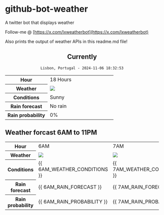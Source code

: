 # github-bot-weather
A twitter bot that displays weather

Follow-me @ [https://x.com/lxweatherbot](https://x.com/lxweatherbot)

Also prints the output of weather APIs in this readme.md file!

<div align="center">

## Currently
`Lisbon, Portugal - 2024-11-06 18:32:53`

<table>
    <tr>
        <th>Hour</th>
        <td>18 Hours</td>
    </tr>
    <tr>
        <th>Weather</th>
        <td><img src="http://openweathermap.org/img/wn/01d@2x.png"/></td>
    </tr>
    <tr>
        <th>Conditions</th>
        <td>Sunny</td>
    </tr>
    <tr>
        <th>Rain forecast</th>
        <td width="200px">No rain</td>
    </tr>
    <tr>
        <th>Rain probability</th>
        <td>0%</td>
    </tr>
</table>

</div>


## Weather forcast 6AM to 11PM


<table>
    <tr>
        <th>Hour</th>
        <td> 6AM </td><td> 7AM </td><td> 8AM </td>
    </tr>
    <tr>
        <th>Weather</th>
        <td><img src="{{ 6AM_WEATHER_IMAGE }}"/></td><td><img src="{{ 7AM_WEATHER_IMAGE }}"/></td><td><img src="{{ 8AM_WEATHER_IMAGE }}"/></td>
    </tr>
    <tr>
        <th>Conditions</th>
        <td>{{ 6AM_WEATHER_CONDITIONS }}</td><td>{{ 7AM_WEATHER_CONDITIONS }}</td><td>{{ 8AM_WEATHER_CONDITIONS }}</td>
    </tr>
    <tr>
        <th>Rain forecast</th>
        <td width="200px">{{ 6AM_RAIN_FORECAST }}</td><td width="200px">{{ 7AM_RAIN_FORECAST }}</td><td width="200px">{{ 8AM_RAIN_FORECAST }}</td>
    </tr>
    <tr>
        <th>Rain probability</th>
        <td>{{ 6AM_RAIN_PROBABILITY }}</td><td>{{ 7AM_RAIN_PROBABILITY }}</td><td>{{ 8AM_RAIN_PROBABILITY }}</td>
    </tr>
</table>
